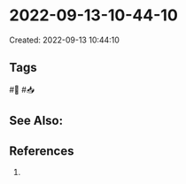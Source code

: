# 2022-09-13-10-44-10
Created: 2022-09-13 10:44:10



## Tags
#🌱 #📥

## See Also:

## References
1. 